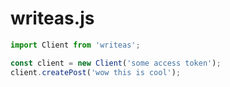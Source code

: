 # writeas.js

```javascript
import Client from 'writeas';

const client = new Client('some access token');
client.createPost('wow this is cool');
```
